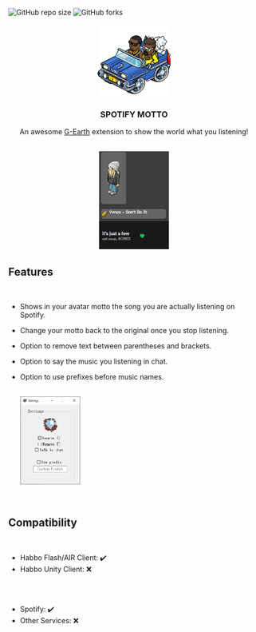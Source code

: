 
![GitHub repo size](https://img.shields.io/github/issues/jonnymariani/SpotifyMotto?style=for-the-badge)
![GitHub forks](https://img.shields.io/github/forks/jonnymariani/SpotifyMotto?style=for-the-badge)
<br>

<div align="center">
    <a href="#"><img src="SpotifyMotto/resources/hiphopcar.gif" alt="Logo"></a>

  <h3 align="center">SPOTIFY MOTTO</h3>

  <p align="center">
    An awesome <a href="https://github.com/sirjonasxx/G-Earth">G-Earth</a> extension to show the world what you listening!
  </p>
    
 <br>   
<a href="#"><img src="SpotifyMotto/resources/example.gif" alt="Example"></a>
<br>
</div>

## Features

<br>

* Shows in your avatar motto the song you are actually listening on Spotify.
* Change your motto back to the original once you stop listening.
* Option to remove text between parentheses and brackets.
* Option to say the music you listening in chat.
* Option to use prefixes before music names.
  
  <br>
  <a href="#"><img src="SpotifyMotto/resources/screenshot2.png" width="25%" alt="Settings"></a>


<br>


## Compatibility
<br>

* Habbo Flash/AIR Client: :heavy_check_mark:
* Habbo Unity Client: :x:

##
<br>

* Spotify: :heavy_check_mark:
* Other Services: :x:

##
